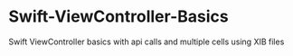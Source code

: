 # Swift-ViewController-Basics
Swift ViewController basics with api calls and multiple cells using XIB files
